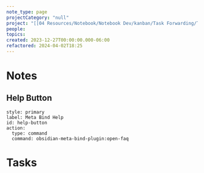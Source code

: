 ```yaml
---
note_type: page
projectCategory: "null"
project: "[[04 Resources/Notebook/Notebook Dev/kanban/Task Forwarding/Task Forwarding.md|Task Forwarding]]"
people: 
topics: 
created: 2023-12-27T00:00:00.000-06:00
refactored: 2024-04-02T18:25
---
```

# Notes
## Help Button

```meta-bind-button
style: primary
label: Meta Bind Help
id: help-button
action:
  type: command
  command: obsidian-meta-bind-plugin:open-faq
```

# Tasks
